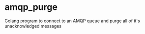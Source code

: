 # amqp_purge
Golang program to connect to an AMQP queue and purge all of it's unacknowledged messages
